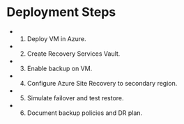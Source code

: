 # Deployment Steps

- 1. Deploy VM in Azure.
- 2. Create Recovery Services Vault.
- 3. Enable backup on VM.
- 4. Configure Azure Site Recovery to secondary region.
- 5. Simulate failover and test restore.
- 6. Document backup policies and DR plan.
